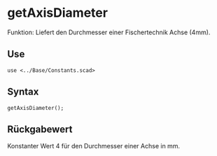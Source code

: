 # getAxisDiameter

Funktion: Liefert den Durchmesser einer Fischertechnik Achse (4mm).

## Use
<pre><code>use &lt;../Base/Constants.scad&gt;</pre></code>

## Syntax
<pre><code>getAxisDiameter();
</pre></code>

## Rückgabewert
Konstanter Wert 4 für den Durchmesser einer Achse in mm.
